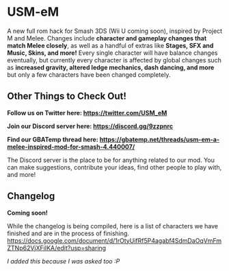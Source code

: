 # USM-eM
A new full rom hack for Smash 3DS (Wii U coming soon), inspired by Project M and Melee.  Changes include **character and gameplay changes that match Melee closely**, as well as a handful of extras like **Stages, SFX and Music, Skins, and more!** Every single character will have balance changes eventually, but currently every character is affected by global changes such as **increased gravity, altered ledge mechanics, dash dancing, and more** but only a few characters have been changed completely. 
## Other Things to Check Out!
**Follow us on Twitter here: https://twitter.com/USM_eM**

**Join our Discord server here: https://discord.gg/9zzpnrc**

**Find our GBATemp thread here: https://gbatemp.net/threads/usm-em-a-melee-inspired-mod-for-smash-4.440007/**

The Discord server is the place to be for anything related to our mod. You can make suggestions, contribute your ideas, find other people to play with, and more!
## Changelog
**Coming soon!**

While the changelog is being compiled, here is a list of characters we have finished and are in the process of finishing. https://docs.google.com/document/d/1rOtyUifRf5P4agabf4SdmDaOqVmFmZTNp62VjXFiIKA/edit?usp=sharing

*I added this because I was asked too :P*
